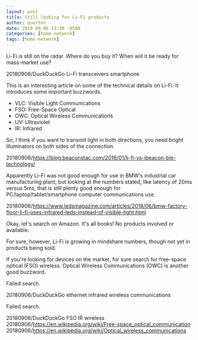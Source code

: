 ```yaml
---
layout: post
title: Still looking for Li-Fi products
author: quorten
date: 2018-09-06 13:38 -0500
categories: [home-network]
tags: [home-network]
---
```


Li-Fi is still on the radar.  Where do you buy it?  When will it be
ready for mass-market use?

20180906/DuckDuckGo Li-Fi transceivers smartphone

This is an interesting article on some of the technical details on
Li-Fi.  It introduces some important buzzwords.

* VLC: Visible Light Communications
* FSO: Free-Space Optical
* OWC: Optical Wireless Communications
* UV: Ultraviolet
* IR: Infrared

So, I think if you want to transmit light in both directions,
you need bright illuminators on both sides of the connection.

20180906/https://blog.beaconstac.com/2016/01/li-fi-vs-ibeacon-ble-technology/

<!-- more -->

Apparently Li-Fi was not good enough for use in BMW's industrial car
manufacturing plant, but looking at the numbers stated, like latency
of 20ms versus 5ms, that is still plenty good enough for
PC/laptop/tablet/smartphone computer communications use.

20180906/https://www.ledsmagazine.com/articles/2018/06/bmw-factory-floor-li-fi-uses-infrared-leds-instead-of-visible-light.html

Okay, let's search on Amazon.  It's all books!  No products involved
or available.

For sure, however, Li-Fi is growing in mindshare numbers, though not
yet in products being sold.

If you're looking for devices on the market, for sure search for
free-space optical (FSO) wireless.  Optical Wireless Communications
(OWC) is another good buzzword.

Failed search.

20180906/DuckDuckGo ethernet infrared wireless communications

Failed search.

20180906/DuckDuckGo FSO IR wireless  
20180906/https://en.wikipedia.org/wiki/Free-space_optical_communication  
20180906/https://en.wikipedia.org/wiki/Optical_wireless_communications
